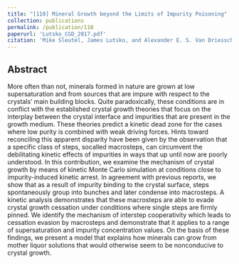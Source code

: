 ```yaml
---
title: "[110] Mineral Growth beyond the Limits of Impurity Poisoning"
collection: publications
permalink: /publication/110
paperurl: 'Lutsko_CGD_2017.pdf'
citation: 'Mike Sleutel, James Lutsko, and Alexander E. S. Van Driessche, &quot;Mineral Growth beyond the Limits of Impurity Poisoning&quot;, <i>Crystal Growth and Design</i>, <strong>18</strong>, 171 (2018)'
---
```

Abstract
---
More often than not, minerals formed in nature are grown at low supersaturation and from sources that are impure with respect to the crystals’ main building blocks. Quite paradoxically, these conditions are in conflict with the established crystal growth theories that focus on the interplay between the crystal interface and impurities that are present in the growth medium. These theories predict a kinetic dead zone for the cases where low purity is combined with weak driving forces. Hints toward reconciling this apparent disparity have been given by the observation that a specific class  of steps, socalled macrosteps, can circumvent the debilitating kinetic effects of impurities in ways that up until now are poorly understood. In this contribution, we examine the mechanism of crystal growth by means of kinetic Monte Carlo simulation at conditions close to impurity-induced kinetic arrest. In agreement with previous reports, we show that as a result of impurity binding to the crystal surface, steps spontaneously group into bunches and later condense into macrosteps. A kinetic analysis demonstrates that these macrosteps are able to evade crystal growth cessation under conditions where single steps are firmly pinned. We identify the mechanism of interstep cooperativity which leads to cessation evasion by macrosteps and demonstrate that it applies to a range of supersaturation and impurity concentration values. On the basis of these findings, we present a model that explains how minerals can grow from mother liquor solutions that would otherwise seem to be nonconducive to crystal growth.
